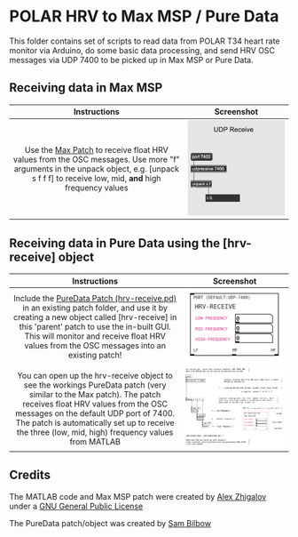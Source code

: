 # POLAR HRV to Max MSP / Pure Data
This folder contains set of scripts to read data from POLAR T34 heart rate monitor via Arduino, do some basic data processing, and send HRV OSC messages via UDP 7400 to be picked up in Max MSP or Pure Data.

## Receiving data in Max MSP
Instructions|Screenshot
:-------------------------:|:-------------------------:
Use the [Max Patch](MAX_8/HRV_osc_recv.maxpat) to receive float HRV values from the OSC messages.  Use more "f" arguments in the unpack object, e.g. [unpack s f f f] to receive low, mid, **and** high frequency values|  ![max patch](docs/max-patch.png) 

## Receiving data in Pure Data using the [hrv-receive] object
Instructions|Screenshot
:-------------------------:|:-------------------------:
Include the [PureData Patch (hrv-receive.pd)](pure_data/hrv-receive.pd) in an existing patch folder, and use it by creating a new object called [hrv-receive] in this 'parent' patch to use the in-built GUI. This will  monitor and receive float HRV values from the OSC messages into an existing patch! | ![pure data graphical user interface](docs/pd-gui.png) 
You can open up the hrv-receive object to see the workings PureData patch (very similar to the Max patch). The patch receives float HRV values from the OSC messages on the default UDP port of 7400.  The patch is automatically set up to receive the three (low, mid, high) frequency values from MATLAB|  ![pure data patch](docs/pd-patch.png) 


## Credits
The MATLAB code and Max MSP patch were created by [Alex Zhigalov](https://github.com/alxzgl1) under a [GNU General Public License](https://github.com/alxzgl1/heartrate_dacq/blob/main/LICENSE)

The PureData patch/object was created by [Sam Bilbow](https://github.com/sambilbow)
